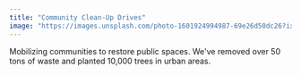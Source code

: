 ```yaml
---
title: "Community Clean-Up Drives"
image: "https://images.unsplash.com/photo-1601924994987-69e26d50dc26?ixlib=rb-4.0.3&ixid=M3wxMjA3fDB8MHxwaG90by1wYWdlfHx8fGVufDB8fHx8fA%3D%3D&auto=format&fit=crop&w=2070&q=80"
---
```


Mobilizing communities to restore public spaces. We've removed over 50 tons of waste and planted 10,000 trees in urban areas.
